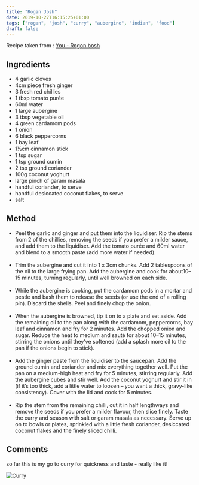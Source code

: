 ```yaml
---
title: "Rogan Josh"
date: 2019-10-27T16:15:25+01:00
tags: ["rogan", "josh", "curry", "aubergine", "indian", "food"]
draft: false
---
```


Recipe taken from : 
<a href=https://www.you.co.uk/rogan-bosh-recipe/ target="_blank">You - Rogon bosh</a>


## Ingredients

* 4 garlic cloves
* 4cm piece fresh ginger
* 3 fresh red chillies
* 1 tbsp tomato purée
* 60ml water
* 1 large aubergine
* 3 tbsp vegetable oil
* 4 green cardamom pods
* 1 onion
* 6 black peppercorns
* 1 bay leaf
* 1½cm cinnamon stick
* 1 tsp sugar
* 1 tsp ground cumin
* 2 tsp ground coriander
* 100g coconut yoghurt
* large pinch of garam masala
* handful coriander, to serve
* handful desiccated coconut flakes, to serve
* salt

## Method

* Peel the garlic and ginger and put them into the liquidiser. Rip the stems from 2 of the chillies, removing the seeds if you prefer a milder sauce, and add them to the liquidiser. Add the tomato purée and 60ml water and blend to a smooth paste (add more water if needed).<br><br>
* Trim the aubergine and cut it into 1 x 3cm chunks. Add 2 tablespoons of the oil to the large frying pan. Add the aubergine and cook for about10–15 minutes, turning regularly, until well browned on each side.<br><br>
* While the aubergine is cooking, put the cardamom pods in a mortar and pestle and bash them to release the seeds (or use the end of a rolling pin). Discard the shells. Peel and finely chop the onion.<br><br>
* When the aubergine is browned, tip it on to a plate and set aside. Add the remaining oil to the pan along with the cardamom, peppercorns, bay leaf and cinnamon and fry for 2 minutes. Add the chopped onion and sugar. Reduce the heat to medium and sauté for about 10–15 minutes, stirring the onions until they’ve softened (add a splash more oil to the pan if the onions begin to stick).<br><br>
* Add the ginger paste from the liquidiser to the saucepan. Add the ground cumin and coriander and mix everything together well. Put the pan on a medium-high heat and fry for 5 minutes, stirring regularly. Add the aubergine cubes and stir well. Add the coconut yoghurt and stir it in (if it’s too thick, add a little water to loosen – you want a thick, gravy-like consistency). Cover with the lid and cook for 5 minutes.<br><br>
* Rip the stem from the remaining chilli, cut it in half lengthways and remove the seeds if you prefer a milder flavour, then slice finely. Taste the curry and season with salt or garam masala as necessary. Serve up on to bowls or plates, sprinkled with a little fresh coriander, desiccated coconut flakes and the finely sliced chilli.

## Comments

so far this is my go to curry for quickness and taste - really like it!

![Curry](/food/images/rogan-and-dhal-2.jpg)